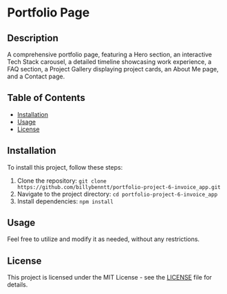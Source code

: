 # Portfolio Page

## Description

A comprehensive portfolio page, featuring a Hero section, an interactive Tech Stack carousel, a detailed timeline showcasing work experience, a FAQ section, a Project Gallery displaying project cards, an About Me page, and a Contact page.



## Table of Contents

- [Installation](#installation)
- [Usage](#usage)
- [License](#license)

## Installation

To install this project, follow these steps:

1. Clone the repository: `git clone https://github.com/billybenntt/portfolio-project-6-invoice_app.git`
2. Navigate to the project directory: `cd portfolio-project-6-invoice_app`
3. Install dependencies: `npm install`


## Usage

Feel free to utilize and modify it as needed, without any restrictions.



## License

This project is licensed under the MIT License - see the [LICENSE](LICENSE) file for details.
